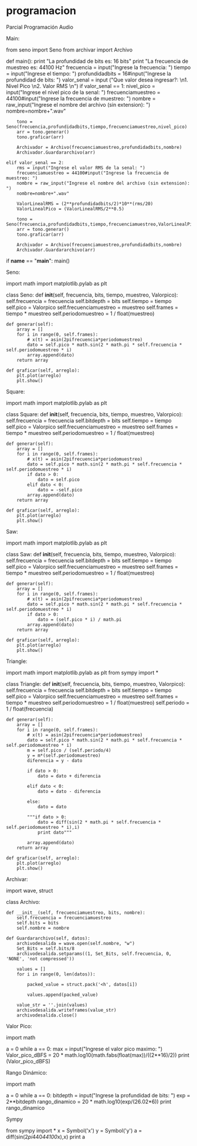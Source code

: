 # programacion
Parcial Programación Audio

Main:

from seno import Seno
from archivar import Archivo


def main():
    print "La profundidad de bits es: 16 bits"
    print "La frecuencia de muestreo es: 44100 Hz"
    frecuencia = input("Ingrese la frecuencia: ")
    tiempo = input("Ingrese el tiempo: ")
    profundidadbits = 16#input("Ingrese la profundidad de bits: ")
    valor_senal = input ("Que valor desea ingresar?: \n1. Nivel Pico \n2. Valor RMS \n")
    if valor_senal == 1:
        nivel_pico = input("Ingrese el nivel pico de la senal: ")
        frecuenciamuestreo = 44100#input("Ingrese la frecuencia de muestreo: ")
        nombre = raw_input("Ingrese el nombre del archivo (sin extension): ")
        nombre=nombre+".wav"

        tono = Seno(frecuencia,profundidadbits,tiempo,frecuenciamuestreo,nivel_pico)
        arr = tono.generar()
        tono.graficar(arr)

        Archivador = Archivo(frecuenciamuestreo,profundidadbits,nombre)
        Archivador.Guardararchivo(arr)

    elif valor_senal == 2:
        rms = input("Ingrese el valor RMS de la senal: ")
        frecuenciamuestreo = 44100#input("Ingrese la frecuencia de muestreo: ")
        nombre = raw_input("Ingrese el nombre del archivo (sin extension): ")
        nombre=nombre+".wav"

        ValorLinealRMS = (2**profundidadbits/2)*10**(rms/20)
        ValorLinealPico = (ValorLinealRMS/2**0.5)

        tono = Seno(frecuencia,profundidadbits,tiempo,frecuenciamuestreo,ValorLinealPico)
        arr = tono.generar()
        tono.graficar(arr)

        Archivador = Archivo(frecuenciamuestreo,profundidadbits,nombre)
        Archivador.Guardararchivo(arr)


if __name__ == "__main__":
    main()
    
Seno:

import math
import matplotlib.pylab as plt

class Seno:
    def __init__(self, frecuencia, bits, tiempo, muestreo, Valorpico):
        self.frecuencia = frecuencia
        self.bitdepth = bits
        self.tiempo = tiempo
        self.pico = Valorpico
        self.frecuenciamuestreo = muestreo
        self.frames = tiempo * muestreo
        self.periodomuestreo = 1 / float(muestreo)

    def generar(self):
        array = []
        for i in range(0, self.frames):
            # x(t) = asin(2pifrecuencia*periodomuestreo)
            dato = self.pico * math.sin(2 * math.pi * self.frecuencia * self.periodomuestreo * i)
            array.append(dato)
        return array

    def graficar(self, arreglo):
        plt.plot(arreglo)
        plt.show()
        
Square:

import math
import matplotlib.pylab as plt


class Square:
    def __init__(self, frecuencia, bits, tiempo, muestreo, Valorpico):
        self.frecuencia = frecuencia
        self.bitdepth = bits
        self.tiempo = tiempo
        self.pico = Valorpico
        self.frecuenciamuestreo = muestreo
        self.frames = tiempo * muestreo
        self.periodomuestreo = 1 / float(muestreo)

    def generar(self):
        array = []
        for i in range(0, self.frames):
            # x(t) = asin(2pifrecuencia*periodomuestreo)
            dato = self.pico * math.sin(2 * math.pi * self.frecuencia * self.periodomuestreo * i)
            if dato > 0:
                dato = self.pico
            elif dato < 0:
                dato = -self.pico
            array.append(dato)
        return array

    def graficar(self, arreglo):
        plt.plot(arreglo)
        plt.show()
        
Saw:

import math
import matplotlib.pylab as plt


class Saw:
    def __init__(self, frecuencia, bits, tiempo, muestreo, Valorpico):
        self.frecuencia = frecuencia
        self.bitdepth = bits
        self.tiempo = tiempo
        self.pico = Valorpico
        self.frecuenciamuestreo = muestreo
        self.frames = tiempo * muestreo
        self.periodomuestreo = 1 / float(muestreo)

    def generar(self):
        array = []
        for i in range(0, self.frames):
            # x(t) = asin(2pifrecuencia*periodomuestreo)
            dato = self.pico * math.sin(2 * math.pi * self.frecuencia * self.periodomuestreo * i)
            if dato > 0:
                dato = (self.pico * i) / math.pi
            array.append(dato)
        return array

    def graficar(self, arreglo):
        plt.plot(arreglo)
        plt.show()
        
        
Triangle:

import math
import matplotlib.pylab as plt
from sympy import *

class Triangle:
    def __init__(self, frecuencia, bits, tiempo, muestreo, Valorpico):
        self.frecuencia = frecuencia
        self.bitdepth = bits
        self.tiempo = tiempo
        self.pico = Valorpico
        self.frecuenciamuestreo = muestreo
        self.frames = tiempo * muestreo
        self.periodomuestreo = 1 / float(muestreo)
        self.periodo = 1 / float(frecuencia)

    def generar(self):
        array = []
        for i in range(0, self.frames):
            # x(t) = asin(2pifrecuencia*periodomuestreo)
            dato = self.pico * math.sin(2 * math.pi * self.frecuencia * self.periodomuestreo * i)
            m = self.pico / (self.periodo/4)
            y = m*(self.periodomuestreo)
            diferencia = y - dato

            if dato > 0:
                dato = dato + diferencia

            elif dato < 0:
                dato = dato - diferencia

            else:
                dato = dato

            """if dato > 0:
                dato = diff(sin(2 * math.pi * self.frecuencia * self.periodomuestreo * i),i)
                print dato"""

            array.append(dato)
        return array

    def graficar(self, arreglo):
        plt.plot(arreglo)
        plt.show()
        
Archivar:

import wave, struct


class Archivo:

    def __init__(self, frecuenciamuestreo, bits, nombre):
        self.frecuencia = frecuenciamuestreo
        self.bits = bits
        self.nombre = nombre

    def Guardararchivo(self, datos):
        archivodesalida = wave.open(self.nombre, "w")
        Set_Bits = self.bits/8
        archivodesalida.setparams((1, Set_Bits, self.frecuencia, 0, 'NONE', 'not compressed'))

        values = []
        for i in range(0, len(datos)):

            packed_value = struct.pack('<h', datos[i])

            values.append(packed_value)

        value_str = ''.join(values)
        archivodesalida.writeframes(value_str)
        archivodesalida.close()
        
Valor Pico:

import math

a = 0
while a == 0:
    max = input("Ingrese el valor pico maximo: ")
    Valor_pico_dBFS =	20 * math.log10(math.fabs(float(max))/((2**16)/2))
    print (Valor_pico_dBFS)

Rango Dinámico:

import math

a = 0
while a == 0:
    bitdepth = input("Ingrese la profundidad de bits: ")
    exp = 2**bitdepth
    rango_dinamico = 20 * math.log10(exp/(26.02*6))
    print rango_dinamico

Sympy


from sympy import *
x = Symbol('x')
y = Symbol('y')
a = diff(sin(2*pi*440*44100*x),x)
print a
